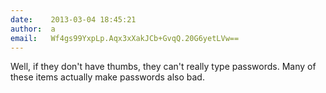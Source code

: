 ```yaml
---
date:    2013-03-04 18:45:21
author:  a
email:   Wf4gs99YxpLp.Aqx3xXakJCb+GvqQ.20G6yetLVw==
---
```


Well, if they don't have thumbs, they can't really type passwords.
Many of these items actually make passwords also bad.
